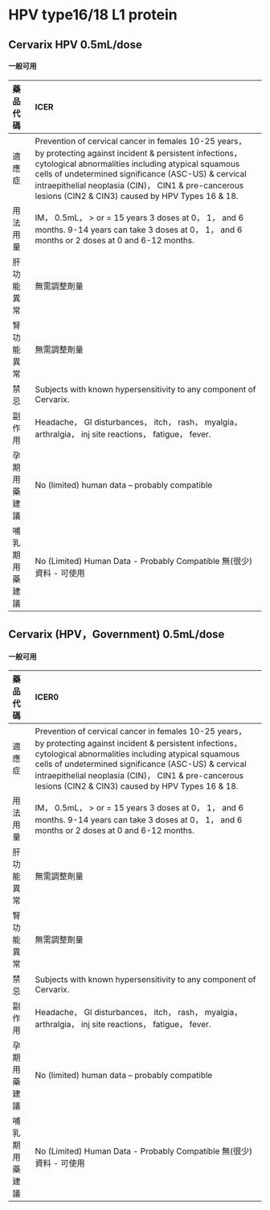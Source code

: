 # HPV type16/18 L1 protein

## Cervarix HPV 0.5mL/dose

#### 一般可用

| 藥品代碼       | ICER                                                                                                                                                                                                                                                                                                                                   |
|:---------------|:---------------------------------------------------------------------------------------------------------------------------------------------------------------------------------------------------------------------------------------------------------------------------------------------------------------------------------------|
| 適應症         | Prevention of cervical cancer in females 10-25 years， by protecting against incident & persistent infections， cytological abnormalities including atypical squamous cells of undetermined significance (ASC-US) & cervical intraepithelial neoplasia (CIN)， CIN1 & pre-cancerous lesions (CIN2 & CIN3) caused by HPV Types 16 & 18. |
| 用法用量       | IM， 0.5mL， > or = 15 years 3 doses at 0， 1， and 6 months. 9-14 years can take 3 doses at 0， 1， and 6 months or 2 doses at 0 and 6-12 months.                                                                                                                                                                                     |
| 肝功能異常     | 無需調整劑量                                                                                                                                                                                                                                                                                                                           |
| 腎功能異常     | 無需調整劑量                                                                                                                                                                                                                                                                                                                           |
| 禁忌           | Subjects with known hypersensitivity to any component of Cervarix.                                                                                                                                                                                                                                                                     |
| 副作用         | Headache， GI disturbances， itch， rash， myalgia， arthralgia， inj site reactions， fatigue， fever.                                                                                                                                                                                                                                |
| 孕期用藥建議   | No (limited) human data – probably compatible                                                                                                                                                                                                                                                                                          |
| 哺乳期用藥建議 | No (Limited) Human Data - Probably Compatible 無(很少)資料 - 可使用                                                                                                                                                                                                                                                                    |

## Cervarix (HPV，Government) 0.5mL/dose

#### 一般可用

| 藥品代碼       | ICER0                                                                                                                                                                                                                                                                                                                                  |
|:---------------|:---------------------------------------------------------------------------------------------------------------------------------------------------------------------------------------------------------------------------------------------------------------------------------------------------------------------------------------|
| 適應症         | Prevention of cervical cancer in females 10-25 years， by protecting against incident & persistent infections， cytological abnormalities including atypical squamous cells of undetermined significance (ASC-US) & cervical intraepithelial neoplasia (CIN)， CIN1 & pre-cancerous lesions (CIN2 & CIN3) caused by HPV Types 16 & 18. |
| 用法用量       | IM， 0.5mL， > or = 15 years 3 doses at 0， 1， and 6 months. 9-14 years can take 3 doses at 0， 1， and 6 months or 2 doses at 0 and 6-12 months.                                                                                                                                                                                     |
| 肝功能異常     | 無需調整劑量                                                                                                                                                                                                                                                                                                                           |
| 腎功能異常     | 無需調整劑量                                                                                                                                                                                                                                                                                                                           |
| 禁忌           | Subjects with known hypersensitivity to any component of Cervarix.                                                                                                                                                                                                                                                                     |
| 副作用         | Headache， GI disturbances， itch， rash， myalgia， arthralgia， inj site reactions， fatigue， fever.                                                                                                                                                                                                                                |
| 孕期用藥建議   | No (limited) human data – probably compatible                                                                                                                                                                                                                                                                                          |
| 哺乳期用藥建議 | No (Limited) Human Data - Probably Compatible 無(很少)資料 - 可使用                                                                                                                                                                                                                                                                    |

